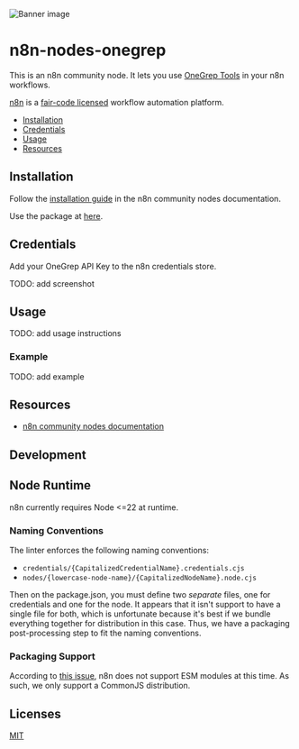 ![Banner image](https://user-images.githubusercontent.com/10284570/173569848-c624317f-42b1-45a6-ab09-f0ea3c247648.png)

# n8n-nodes-onegrep

This is an n8n community node. It lets you use [OneGrep Tools](https://onegrep.dev) in your n8n workflows.

[n8n](https://n8n.io/) is a [fair-code licensed](https://docs.n8n.io/reference/license/) workflow automation platform.

- [Installation](#installation)  
- [Credentials](#credentials)
- [Usage](#usage)
- [Resources](#resources)  

## Installation

Follow the [installation guide](https://docs.n8n.io/integrations/community-nodes/installation/) in the n8n community nodes documentation.

Use the package at [here](https://www.npmjs.com/package/n8n-nodes-onegrep).

## Credentials

Add your OneGrep API Key to the n8n credentials store.

TODO: add screenshot

## Usage

TODO: add usage instructions

### Example

TODO: add example

## Resources

- [n8n community nodes documentation](https://docs.n8n.io/integrations/community-nodes/)

## Development

## Node Runtime

n8n currently requires Node <=22 at runtime.

### Naming Conventions

The linter enforces the following naming conventions:

- `credentials/{CapitalizedCredentialName}.credentials.cjs`
- `nodes/{lowercase-node-name}/{CapitalizedNodeName}.node.cjs`

Then on the package.json, you must define two *separate* files, one for credentials and one for the node.  It appears that it isn't support to have a single file for both, which is unfortunate because it's best if we bundle everything together for distribution in this case.  Thus, we have a packaging post-processing step to fit the naming conventions.

### Packaging Support

According to [this issue](https://github.com/n8n-io/n8n/issues/9464), n8n does not support ESM modules at this time.  As such, we only support a CommonJS distribution.

## Licenses

[MIT](https://github.com/n8n-io/n8n-nodes-starter/blob/master/LICENSE.md)
